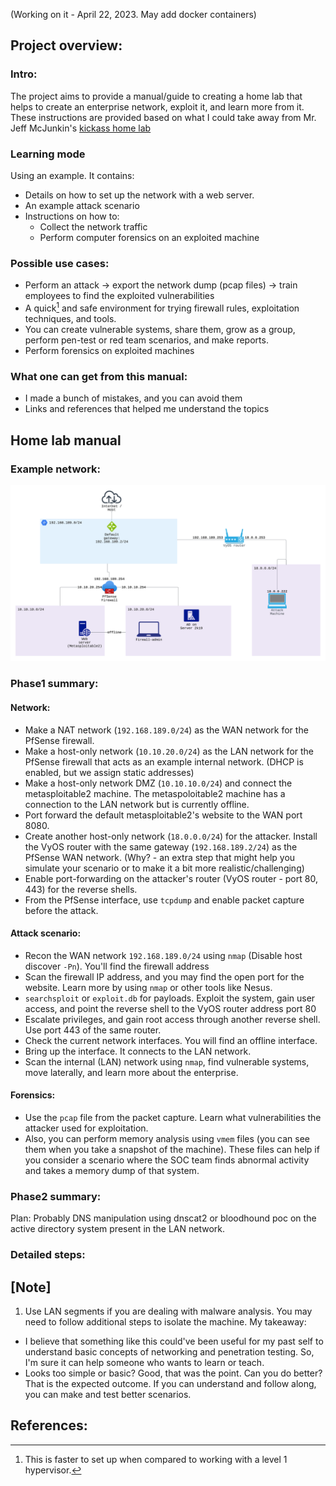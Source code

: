 (Working on it - April 22, 2023. May add docker containers)
## Project overview:
### Intro:
The project aims to provide a manual/guide to creating a home lab that helps to create an enterprise network, exploit it, and learn more from it. These instructions are provided based on what I could take away from Mr. Jeff McJunkin's [kickass home lab](http://bit.ly/kickasslab)
### Learning mode
Using an example. It contains:
- Details on how to set up the network with a web server. 
- An example attack scenario
- Instructions on how to:
	- Collect the network traffic
	- Perform computer forensics on an exploited machine
### Possible use cases:
- Perform an attack -> export the network dump (pcap files) -> train employees to find the exploited vulnerabilities
- A quick[^1] and safe environment for trying firewall rules, exploitation techniques, and tools.
- You can create vulnerable systems, share them, grow as a group, perform pen-test or red team scenarios, and make reports.
- Perform forensics on exploited machines
### What one can get from this manual:
- I made a bunch of mistakes, and you can avoid them
- Links and references that helped me understand the topics

## Home lab manual

### Example network:
![NW_home_lab.png](NW_home_lab.png)

### Phase1 summary:
#### Network:
- Make a NAT network (`192.168.189.0/24`) as the WAN network for the PfSense firewall.
- Make a host-only network (`10.10.20.0/24`) as the LAN network for the PfSense firewall that acts as an example internal network. (DHCP is enabled, but we assign static addresses)
- Make a host-only network DMZ (`10.10.10.0/24`) and connect the metasploitable2 machine. The metaspoloitable2 machine has a connection to the LAN network but is currently offline.
- Port forward the default metasploitable2's website to the WAN port 8080.
- Create another host-only network (`18.0.0.0/24`) for the attacker. Install the VyOS router with the same gateway (`192.168.189.2/24`) as the PfSense WAN network. (Why? - an extra step that might help you simulate your scenario or to make it a bit more realistic/challenging)
- Enable port-forwarding on the attacker's router (VyOS router - port 80, 443) for the reverse shells. 
- From the PfSense interface, use `tcpdump` and enable packet capture before the attack.
#### Attack scenario:
- Recon the WAN network `192.168.189.0/24` using `nmap` (Disable host discover `-Pn`). You'll find the firewall address
- Scan the firewall IP address, and you may find the open port for the website. Learn more by using `nmap` or other tools like Nesus.
- `searchsploit` or `exploit.db` for payloads. Exploit the system, gain user access, and point the reverse shell to the VyOS router address port 80
- Escalate privileges, and gain root access through another reverse shell. Use port 443 of the same router.
- Check the current network interfaces. You will find an offline interface.
- Bring up the interface. It connects to the LAN network.
- Scan the internal (LAN) network using `nmap`, find vulnerable systems, move laterally, and learn more about the enterprise.
#### Forensics:
- Use the `pcap` file from the packet capture. Learn what vulnerabilities the attacker used for exploitation.
- Also, you can perform memory analysis using `vmem` files (you can see them when you take a snapshot of the machine). These files can help if you consider a scenario where the SOC team finds abnormal activity and takes a memory dump of that system.

### Phase2 summary:
Plan: Probably DNS manipulation using dnscat2 or bloodhound poc on the active directory system present in the LAN network.

### Detailed steps:

## [Note]
1. Use LAN segments if you are dealing with malware analysis. You may need to follow additional steps to isolate the machine.
My takeaway:
- I believe that something like this could've been useful for my past self to understand basic concepts of networking and penetration testing. So, I'm sure it can help someone who wants to learn or teach.
- Looks too simple or basic? Good, that was the point. Can you do better? That is the expected outcome. If you can understand and follow along, you can make and test better scenarios.

## References:

[^1]: This is faster to set up when compared to working with a level 1 hypervisor.
